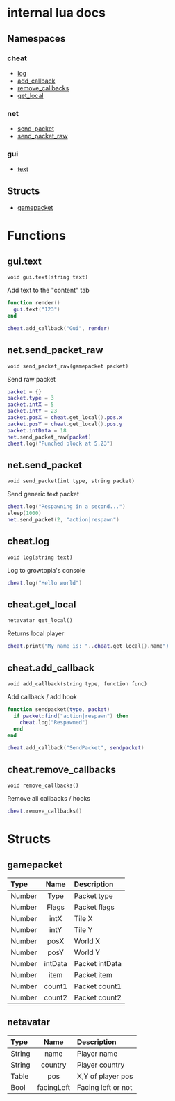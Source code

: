 # internal lua docs


## Namespaces
### cheat
* [log](#cheatlog)
* [add_callback](#cheatadd_callback)
* [remove_callbacks](#cheatremove_callbacks)
* [get_local](#cheatget_local)

### net
* [send_packet](#netsend_packet)
* [send_packet_raw](#netsend_packet_raw)

### gui
* [text](#guitext)

## Structs
* [gamepacket](#gamepacket)



# Functions

## gui.text
`void gui.text(string text)`

Add text to the "content" tab

```lua
function render()
  gui.text("123")
end

cheat.add_callback("Gui", render)
```

## net.send_packet_raw
`void send_packet_raw(gamepacket packet)`

Send raw packet

```lua
packet = {}
packet.type = 3
packet.intX = 5
packet.intY = 23
packet.posX = cheat.get_local().pos.x
packet.posY = cheat.get_local().pos.y
packet.intData = 18
net.send_packet_raw(packet)
cheat.log("Punched block at 5,23")
```

## net.send_packet
`void send_packet(int type, string packet)`

Send generic text packet

```lua
cheat.log("Respawning in a second...")
sleep(1000)
net.send_packet(2, "action|respawn")
```

## cheat.log
`void log(string text)`

Log to growtopia's console

```lua
cheat.log("Hello world")
```

## cheat.get_local
`netavatar get_local()`

Returns local player

```lua
cheat.print("My name is: "..cheat.get_local().name")
```

## cheat.add_callback
`void add_callback(string type, function func)`

Add callback / add hook

```lua
function sendpacket(type, packet)
  if packet:find("action|respawn") then
    cheat.log("Respawned")
  end
end

cheat.add_callback("SendPacket", sendpacket)
```

## cheat.remove_callbacks
`void remove_callbacks()`

Remove all callbacks / hooks

```lua
cheat.remove_callbacks()
```


# Structs

## gamepacket
| Type | Name  | Description |
|:-----|:-----:|:------------|
| Number | Type | Packet type |
| Number | Flags | Packet flags |
| Number | intX | Tile X |
| Number | intY | Tile Y |
| Number | posX | World X |
| Number | posY | World Y |
| Number | intData | Packet intData |
| Number | item | Packet item |
| Number | count1 | Packet count1 |
| Number | count2 | Packet count2 |

## netavatar
| Type | Name | Description |
|:-----|:----:|:------------|
| String | name | Player name |
| String | country | Player country |
| Table  | pos | X,Y of player pos |
| Bool | facingLeft | Facing left or not |
